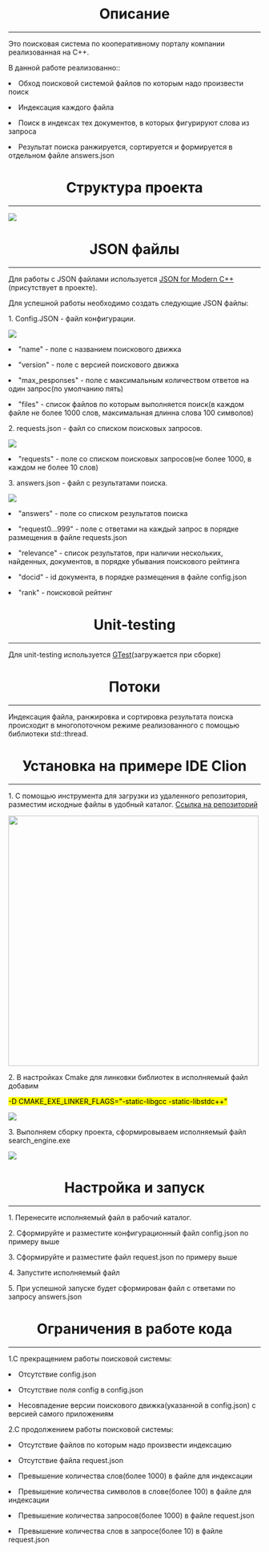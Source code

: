 
<h1 align="center">Описание</h1>
<hr></hr>
<body>Это поисковая система по кооперативному порталу компании реализованная на С++. 
<p>В данной работе реализованно::</p>
<p><li>Обход поисковой системой файлов по которым надо произвести поиск</p>
<p><li>Индексация каждого файла</p>
<p><li>Поиск в индексах тех документов, в которых фигурируют слова из запроса</p>
<p><li>Результат поиска ранжируется, сортируется и формируется в отдельном файле answers.json</p>
<p><h1 align="center">Структура проекта</h1></p>
<hr></hr>
<img src="struct.png">
<p><h1 align="center">JSON файлы</h1></p>
<hr></hr>
<p>Для работы c JSON файлами используется <a href="https://github.com/nlohmann/json">JSON for Modern C++</a>(присутствует в проекте).</p>
<p>Для успешной работы необходимо создать следующие JSON файлы:</p>
<p>1. Config.JSON - файл конфигурации.</p>
<p><img src="img_1.png"></p>
<p><li>"name" - поле с названием поискового движка</p>
<p><li>"version" - поле с версией поискового движка</p>
<p><li>"max_pesponses" - поле с максимальным количеством ответов на один запрос(по умолчанию пять)</p>
<p><li>"files" - список файлов по которым выполняется поиск(в каждом файле не более 1000 слов, максимальная длинна слова 100 символов)</p>
<p>2. requests.json - файл со списком поисковых запросов.</p>
<p><img src="img_2.png"></p>
<p><li>"requests" - поле со списком поисковых запросов(не более 1000, в каждом не более 10 слов)</p>
<p>3. answers.json - файл с результатами поиска.</p>
<p><img src="img_3.png"></p>
<p><li>"answers" - поле со списком результатов поиска</p>
<p><li>"request0...999" - поле с ответами на каждый запрос в порядке размещения в файле requests.json</p>
<p><li>"relevance" - список результатов, при наличии нескольких, найденных, документов, в порядке убывания поискового рейтинга</p>
<p><li>"docid" - id документа, в порядке размещения в файле config.json</p>
<p><li>"rank" - поисковой рейтинг</p>
<p><h1 align="center">Unit-testing</h1></p>
<hr></hr>
<p>Для unit-testing используется <a href="https://github.com/google/googletest">GTest</a>(загружается при сборке)</p>
<p><h1 align="center">Потоки</h1></p>
<hr></hr>
<p>Индексация файла, ранжировка и сортировка результата поиска происходит в многопоточном режиме реализованного с помощью библиотеки std::thread.</p>
<p><h1 align="center">Установка на примере IDE Clion</h1></p>
<hr></hr>
<p>1. С помощью инструмента для загрузки из удаленного репозитория, разместим исходные файлы в удобный каталог. <a href="https://github.com/Sereys13/search_engine/tree/main">Ссылка на репозиторий</a> </p>
<p><img src="img_4.png" width="500" height="500"></p>
<p>2. В настройках Cmake для линковки библиотек в исполняемый файл добавим</p>
<p><mark>-D CMAKE_EXE_LINKER_FLAGS="-static-libgcc -static-libstdc++"</mark></p>
<p><img src="img_6.png"></p>
<p>3. Выполняем сборку проекта, сформировываем исполняемый файл search_engine.exe </p>
<p><img src="img_5.png"></p>
<p><h1 align="center">Настройка и запуск</h1></p>
<hr></hr>
<p>1. Перенесите исполняемый файл в рабочий каталог.</p>
<p>2. Сформируйте и разместите конфигурационный файл config.json по примеру выше</p>
<p>3. Сформируйте и разместите файл request.json по примеру выше</p>
<p>4. Запустите исполняемый файл</p>
<p>5. При успешной запуске будет сформирован файл с ответами по запросу answers.json</p>
<p><h1 align="center">Ограничения в работе кода</h1></p>
<hr></hr>
<p>1.С прекращением работы поисковой системы:</p>
<p><li>Отсутствие config.json</p>
<p><li>Отсутствие поля config в config.json</p>
<p><li>Несовпадение версии поискового движка(указанной в config.json) с версией самого приложениям</p>
<p>2.С продолжением работы поисковой системы:</p>
<p><li>Отсутствие файлов по которым надо произвести индексацию</p>
<p><li>Отсутствие файла request.json</p>
<p><li>Превышение количества слов(более 1000) в файле для индексации</p>
<p><li>Превышение количества символов в слове(более 100) в файле для индексации</p>
<p><li>Превышение количества запросов(более 1000) в файле request.json</p>
<p><li>Превышение количества слов в запросе(более 10) в файле request.json</p>
</body>
